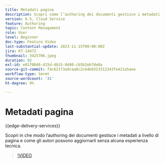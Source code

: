 ```yaml
---
title: Metadati pagina
description: Scopri come l’authoring dei documenti gestisce i metadati delle pagine.
version: 6.5, Cloud Service
feature: Authoring
topic: Content Management
role: User
level: Beginner
doc-type: Feature Video
last-substantial-update: 2023-11-15T00:00:00Z
jira: KT-14472
thumbnail: 3425706.jpeg
duration: 92
exl-id: e01f08d6-415d-4b15-8d40-cb5b2eb7de8a
source-git-commit: f4c621f3a9caa8c2c64b8323312343fe421a5aee
workflow-type: tm+mt
source-wordcount: '31'
ht-degree: 0%

---
```


# Metadati pagina

{{edge-delivery-services}}

Scopri in che modo l’authoring dei documenti gestisce i metadati a livello di pagina e come gli autori possono aggiornarli senza alcuna esperienza tecnica.

>[!VIDEO](https://video.tv.adobe.com/v/3425706/?learn=on)
